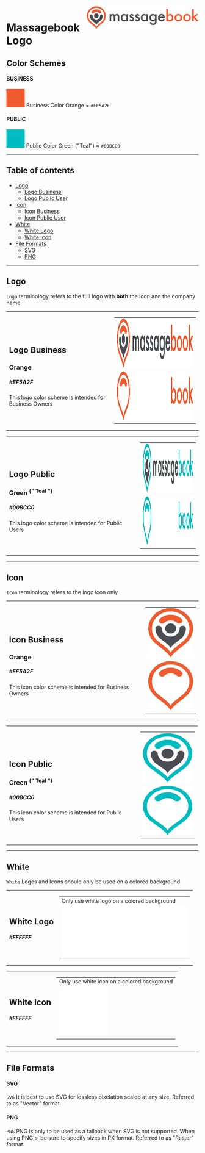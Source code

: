 <a href="https://www.massagebook.com" target="_blank">
    <img src="./SVG/MB_Logo_Orange.svg" alt="Massagebook Logo" title="Massagebook" align="right" height="60" />
</a>

Massagebook Logo
======================

## Color Schemes
#### BUSINESS
![Business Color Orange](./docs/color_orange.svg)
Business Color Orange = `#EF5A2F`

#### PUBLIC
![Business Color Orange](./docs/color_green.svg)
Public Color Green ("Teal") = `#00BCC0`

---

## Table of contents

- [Logo](#Logo)
    - [Logo Business](#logo-business)
    - [Logo Public User](#logo-public_user)
- [Icon](#Icon)
    - [Icon Business](#icon-business)
    - [Icon Public User](#icon-public_user)
- [White](#White)
    - [White Logo](#White-Logo)
    - [White Icon](#White-Icon)
- [File Formats](#File-Formats)
    - [SVG](#SVG)
    - [PNG](#PNG)

---

## Logo
`Logo` terminology refers to the full logo with **both** the icon and the company name

<table cellpadding=2 cellspacing=2>
    <tr>
        <td>
            <h2>Logo Business</h2>
            <h3>Orange</h3>
            <h5>#EF5A2F</h5>
            This logo color scheme is intended for Business Owners
        </td>
        <td>
            <table>
                <tr>
                    <td><img src="./SVG/MB_Logo_Orange.svg" alt="Massagebook Logo Business Orange" width=330px height=130px></td>
                </tr>
                <tr>
                    <td><img src="./SVG/_inverted/MB_Logo_Orange--inverted.svg" alt="Massagebook Logo Inverted Business Orange" width=330px height=130px></td>
                </tr>
            </table>
        </td>
    </tr> 
</table>
<table cellpadding=2 cellspacing=2>
    <tr>
        <td width=330px>
            <h2>Logo Public</h2>
            <h3>Green  <sup>(" Teal ")</sup></h3> 
            <h5>#00BCC0</h5>
            This logo color scheme is intended for Public Users
        </td>
        <td>
            <table>
                <tr>
                    <td><img src="./SVG/MB_Logo_Green.svg" alt="Massagebook Logo Public Green Teal" width=330px height=130px></td>
                </tr>
                <tr>
                    <td><img src="./SVG/_inverted/MB_Logo_Green--inverted.svg" alt="Massagebook Logo Inverted Public Green Teal" width=330px height=130px></td>
                </tr>
            </table>
        </td>
    </tr>
</table>

---

## Icon
`Icon` terminology refers to the logo icon only

<table cellpadding=2 cellspacing=2>
    <tr>
        <td>
            <h2>Icon Business</h2>
            <h3>Orange</h3>
            <h5>#EF5A2F</h5>
            This icon color scheme is intended for Business Owners
        </td>
        <td>
            <table>
                <tr>
                    <td><img src="./SVG/MB_Logo_Orange_Icon.svg" alt="Massagebook Icon Business Orange" width=130px height=130px></td>
                </tr>
                <tr>
                    <td><img src="./SVG/_inverted/MB_Logo_Orange_Icon--inverted.svg" alt="Massagebook Icon Inverted Business Orange" width=130px height=130px></td>
                </tr>
            </table>
        </td>
    </tr> 
</table>
<table cellpadding=2 cellspacing=2>
    <tr>
        <td width=330px>
            <h2>Icon Public</h2>
            <h3>Green  <sup>(" Teal ")</sup></h3> 
            <h5>#00BCC0</h5>
            This icon color scheme is intended for Public Users
        </td>
        <td>
            <table>
                <tr>
                    <td><img src="./SVG/MB_Logo_Green_Icon.svg" alt="Massagebook Icon Public Green Teal" width=130px height=130px></td>
                </tr>
                <tr>
                    <td><img src="./SVG/_inverted/MB_Logo_Green_Icon--inverted.svg" alt="Massagebook Icon Inverted Public Green Teal" width=130px height=130px></td>
                </tr>
            </table>
        </td>
    </tr>
</table>

---

## White
`White` Logos and Icons should only be used on a colored background

<table cellpadding=2 cellspacing=2>
    <tr>
        <td>
            <h2>White Logo</h2>
            <h5>#FFFFFF</h5>
        </td>
        <td>
            <table>
                <tr>
                    <td>Only use white logo on a colored background</td>
                </tr>
                <tr>
                    <td><img src="./SVG/_white/MB_Logo_White.svg" alt="Massagebook White Logo" width=330px height=130px></td>
                </tr>
            </table>
        </td>
    </tr> 
</table>
<table cellpadding=2 cellspacing=2>
    <tr>
        <td>
            <h2>White Icon</h2>
            <h5>#FFFFFF</h5>
        </td>
        <td>
            <table>
                <tr>
                    <td>Only use white icon on a colored background</td>
                </tr>
                <tr>
                    <td><img src="./SVG/_white/MB_Logo_White_Icon_Square.svg" alt="Massagebook White Icon" width=130px height=130px></td>
                </tr>
            </table>
        </td>
    </tr> 
</table>

---

## File Formats
#### SVG
`SVG`
It is best to use SVG for lossless pixelation scaled at any size. Referred to as "Vector" format.
#### PNG
`PNG`
PNG is only to be used as a fallback when SVG is not supported. When using PNG's, be sure to specify sizes in PX format. Referred to as "Raster" format.